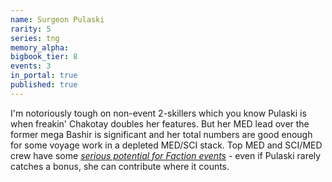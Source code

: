 ```yaml
---
name: Surgeon Pulaski
rarity: 5
series: tng
memory_alpha:
bigbook_tier: 8
events: 3
in_portal: true
published: true
---
```


 I'm notoriously tough on non-event 2-skillers which you know Pulaski is when freakin' Chakotay doubles her features. But her MED lead over the former mega Bashir is significant and her total numbers are good enough for some voyage work in a depleted MED/SCI stack. Top MED and SCI/MED crew have some [_serious potential for Faction events_](undefined) - even if Pulaski rarely catches a bonus, she can contribute where it counts.
